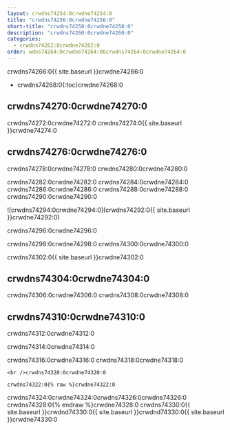 ```yaml
---
layout: crwdns74254:0crwdne74254:0
title: "crwdns74256:0crwdne74256:0"
short-title: "crwdns74258:0crwdne74258:0"
description: "crwdns74260:0crwdne74260:0"
categories:
  - crwdns74262:0crwdne74262:0
order: wdns74264:0crwdne74264:06crwdns74264:0crwdne74264:0
---
```

crwdns74266:0{{ site.baseurl }}crwdne74266:0

- crwdns74268:0{:toc}crwdne74268:0

## crwdns74270:0crwdne74270:0

crwdns74272:0crwdne74272:0 crwdns74274:0{{ site.baseurl }}crwdne74274:0

## crwdns74276:0crwdne74276:0

crwdns74278:0crwdne74278:0 crwdns74280:0crwdne74280:0

crwdns74282:0crwdne74282:0 crwdns74284:0crwdne74284:0 crwdns74286:0crwdne74286:0 crwdns74288:0crwdne74288:0 crwdns74290:0crwdne74290:0

![crwdns74294:0crwdne74294:0](crwdns74292:0{{ site.baseurl }}crwdne74292:0)

crwdns74296:0crwdne74296:0

crwdns74298:0crwdne74298:0 crwdns74300:0crwdne74300:0

crwdns74302:0{{ site.baseurl }}crwdne74302:0

## crwdns74304:0crwdne74304:0

crwdns74306:0crwdne74306:0 crwdns74308:0crwdne74308:0

## crwdns74310:0crwdne74310:0

crwdns74312:0crwdne74312:0

crwdns74314:0crwdne74314:0

crwdns74316:0crwdne74316:0 crwdns74318:0crwdne74318:0

    <br />crwdns74320:0crwdne74320:0
    
    crwdns74322:0{% raw %}crwdne74322:0
    

crwdns74324:0crwdne74324:0<language>crwdns74326:0crwdne74326:0<version tag> crwdns74328:0{% endraw %}crwdne74328:0 crwdns74330:0{{ site.baseurl }}crwdnd74330:0{{ site.baseurl }}crwdnd74330:0{{ site.baseurl }}crwdne74330:0